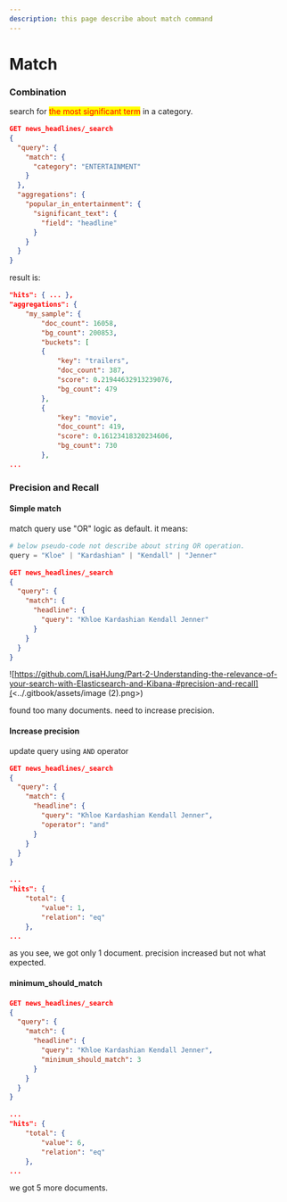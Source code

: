 ```yaml
---
description: this page describe about match command
---
```


# Match

### Combination

search for <mark style="color:red;">the most significant term</mark> in a category.

```json
GET news_headlines/_search
{
  "query": {
    "match": {
      "category": "ENTERTAINMENT"
    }
  },
  "aggregations": {
    "popular_in_entertainment": {
      "significant_text": {
        "field": "headline"
      }
    }
  }
}
```

result is:

```json
"hits": { ... },
"aggregations": {
    "my_sample": {
        "doc_count": 16058,
        "bg_count": 200853,
        "buckets": [
        {
            "key": "trailers",
            "doc_count": 387,
            "score": 0.21944632913239076,
            "bg_count": 479
        },
        {            
            "key": "movie",
            "doc_count": 419,
            "score": 0.16123418320234606,
            "bg_count": 730
        },
...
```

### Precision and Recall

#### Simple match

match query use "OR" logic as default. it means:

```python
# below pseudo-code not describe about string OR operation.
query = "Kloe" | "Kardashian" | "Kendall" | "Jenner"
```

```json
GET news_headlines/_search
{
  "query": {
    "match": {
      "headline": {
        "query": "Khloe Kardashian Kendall Jenner"
      }
    }
  }
}
```

![https://github.com/LisaHJung/Part-2-Understanding-the-relevance-of-your-search-with-Elasticsearch-and-Kibana-#precision-and-recall](<../.gitbook/assets/image (2).png>)

found too many documents. need to increase precision.

#### Increase precision

update query using `AND` operator

```json
GET news_headlines/_search
{
  "query": {
    "match": {
      "headline": {
        "query": "Khloe Kardashian Kendall Jenner",
        "operator": "and"
      }
    }
  }
}
```

```json
...
"hits": {
    "total": {
        "value": 1,
        "relation": "eq"
    },
...
```

as you see, we got only 1 document. precision increased but not what expected.

#### minimum\_should\_match

```json
GET news_headlines/_search
{
  "query": {
    "match": {
      "headline": {
        "query": "Khloe Kardashian Kendall Jenner",
        "minimum_should_match": 3
      }
    }
  }
}
```

```json
...
"hits": {
    "total": {
        "value": 6,
        "relation": "eq"
    },
...
```

we got 5 more documents.
